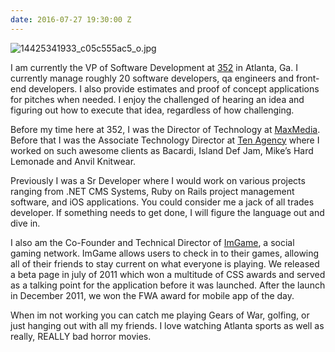```yaml
---
date: 2016-07-27 19:30:00 Z
---
```


![14425341933_c05c555ac5_o.jpg](/uploads/14425341933_c05c555ac5_o.jpg)

I am currently the VP of Software Development at [352](http://www.352inc.com) in Atlanta, Ga. I currently manage roughly 20 software developers, qa engineers and front-end developers.  I also provide estimates and proof of concept applications for pitches when needed.  I enjoy the challenged of hearing an idea and figuring out how to execute that idea, regardless of how challenging.

Before my time here at 352, I was the Director of Technology at [MaxMedia](http://www.maxmedia.com). Before that I was the Associate Technology Director at [Ten Agency](http://agencyten.com) where I worked on such awesome clients as Bacardi, Island Def Jam, Mike’s Hard Lemonade and Anvil Knitwear.

Previously I was a Sr Developer where I would work on various projects ranging from .NET CMS Systems, Ruby on Rails project management software, and iOS applications.  You could consider me a jack of all trades developer.  If something needs to get done, I will figure the language out and dive in.

I also am the Co-Founder and Technical Director of [ImGame](http://imga.me), a social gaming network.  ImGame allows users to check in to their games, allowing all of their friends to stay current on what everyone is playing.  We released a beta page in july of 2011 which won a multitude of CSS awards and served as a talking point for the application before it was launched.  After the launch in December 2011, we won the FWA award for mobile app of the day.

When im not working you can catch me playing Gears of War, golfing, or just hanging out with all my friends.  I love watching Atlanta sports as well as really, REALLY bad horror movies.
